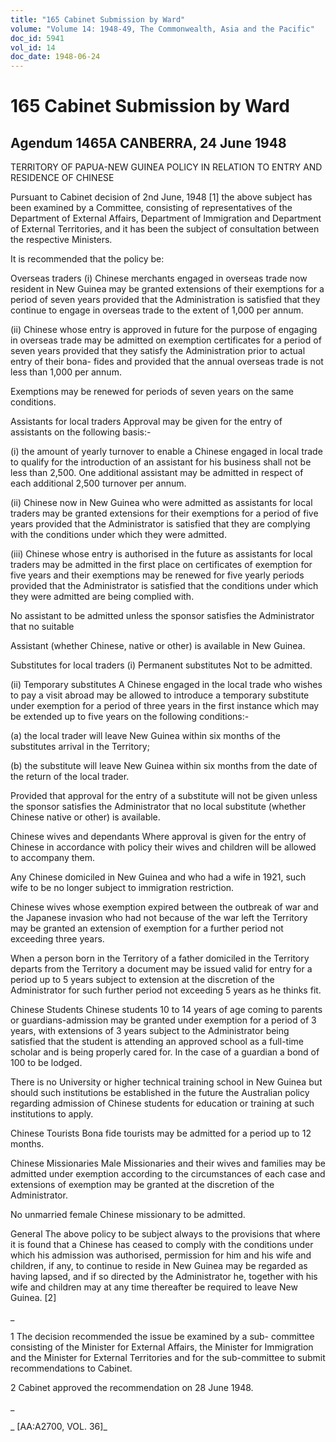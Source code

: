 ```yaml
---
title: "165 Cabinet Submission by Ward"
volume: "Volume 14: 1948-49, The Commonwealth, Asia and the Pacific"
doc_id: 5941
vol_id: 14
doc_date: 1948-06-24
---
```


# 165 Cabinet Submission by Ward

## Agendum 1465A CANBERRA, 24 June 1948

TERRITORY OF PAPUA-NEW GUINEA POLICY IN RELATION TO ENTRY AND RESIDENCE OF CHINESE

Pursuant to Cabinet decision of 2nd June, 1948 [1] the above subject has been examined by a Committee, consisting of representatives of the Department of External Affairs, Department of Immigration and Department of External Territories, and it has been the subject of consultation between the respective Ministers.

It is recommended that the policy be:

Overseas traders (i) Chinese merchants engaged in overseas trade now resident in New Guinea may be granted extensions of their exemptions for a period of seven years provided that the Administration is satisfied that they continue to engage in overseas trade to the extent of 1,000 per annum.

(ii) Chinese whose entry is approved in future for the purpose of engaging in overseas trade may be admitted on exemption certificates for a period of seven years provided that they satisfy the Administration prior to actual entry of their bona- fides and provided that the annual overseas trade is not less than 1,000 per annum.

Exemptions may be renewed for periods of seven years on the same conditions.

Assistants for local traders Approval may be given for the entry of assistants on the following basis:-

(i) the amount of yearly turnover to enable a Chinese engaged in local trade to qualify for the introduction of an assistant for his business shall not be less than 2,500. One additional assistant may be admitted in respect of each additional 2,500 turnover per annum.

(ii) Chinese now in New Guinea who were admitted as assistants for local traders may be granted extensions for their exemptions for a period of five years provided that the Administrator is satisfied that they are complying with the conditions under which they were admitted.

(iii) Chinese whose entry is authorised in the future as assistants for local traders may be admitted in the first place on certificates of exemption for five years and their exemptions may be renewed for five yearly periods provided that the Administrator is satisfied that the conditions under which they were admitted are being complied with.

No assistant to be admitted unless the sponsor satisfies the Administrator that no suitable

Assistant (whether Chinese, native or other) is available in New Guinea.

Substitutes for local traders (i) Permanent substitutes Not to be admitted.

(ii) Temporary substitutes A Chinese engaged in the local trade who wishes to pay a visit abroad may be allowed to introduce a temporary substitute under exemption for a period of three years in the first instance which may be extended up to five years on the following conditions:-

(a) the local trader will leave New Guinea within six months of the substitutes arrival in the Territory;

(b) the substitute will leave New Guinea within six months from the date of the return of the local trader.

Provided that approval for the entry of a substitute will not be given unless the sponsor satisfies the Administrator that no local substitute (whether Chinese native or other) is available.

Chinese wives and dependants Where approval is given for the entry of Chinese in accordance with policy their wives and children will be allowed to accompany them.

Any Chinese domiciled in New Guinea and who had a wife in 1921, such wife to be no longer subject to immigration restriction.

Chinese wives whose exemption expired between the outbreak of war and the Japanese invasion who had not because of the war left the Territory may be granted an extension of exemption for a further period not exceeding three years.

When a person born in the Territory of a father domiciled in the Territory departs from the Territory a document may be issued valid for entry for a period up to 5 years subject to extension at the discretion of the Administrator for such further period not exceeding 5 years as he thinks fit.

Chinese Students Chinese students 10 to 14 years of age coming to parents or guardians-admission may be granted under exemption for a period of 3 years, with extensions of 3 years subject to the Administrator being satisfied that the student is attending an approved school as a full-time scholar and is being properly cared for. In the case of a guardian a bond of 100 to be lodged.

There is no University or higher technical training school in New Guinea but should such institutions be established in the future the Australian policy regarding admission of Chinese students for education or training at such institutions to apply.

Chinese Tourists Bona fide tourists may be admitted for a period up to 12 months.

Chinese Missionaries Male Missionaries and their wives and families may be admitted under exemption according to the circumstances of each case and extensions of exemption may be granted at the discretion of the Administrator.

No unmarried female Chinese missionary to be admitted.

General The above policy to be subject always to the provisions that where it is found that a Chinese has ceased to comply with the conditions under which his admission was authorised, permission for him and his wife and children, if any, to continue to reside in New Guinea may be regarded as having lapsed, and if so directed by the Administrator he, together with his wife and children may at any time thereafter be required to leave New Guinea. [2]

_

1 The decision recommended the issue be examined by a sub- committee consisting of the Minister for External Affairs, the Minister for Immigration and the Minister for External Territories and for the sub-committee to submit recommendations to Cabinet.

2 Cabinet approved the recommendation on 28 June 1948.

_

_ [AA:A2700, VOL. 36]_
